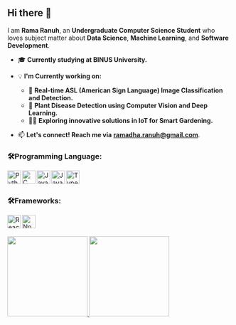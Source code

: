 ## Hi there 👋

I am **Rama Ranuh**, an **Undergraduate Computer Science Student** who loves subject matter about **Data Science**, **Machine Learning**, and **Software Development**.

- 🎓 **Currently studying at BINUS University.**
- 💡 **I'm Currently working on:**
  - 🤖 **Real-time ASL (American Sign Language) Image Classification and Detection.**
  - 🌱 **Plant Disease Detection using Computer Vision and Deep Learning.**
  - 🧑‍💻 **Exploring innovative solutions in IoT for Smart Gardening.**

- 📫 **Let's connect! Reach me via** [**ramadha.ranuh@gmail.com**](mailto:ramadha.ranuh@gmail.com).
<h3 align="left">🛠️Programming Language:</h3>
<a href="#"><img align="left" alt="Python" title="Python" width="30px" src="https://upload.wikimedia.org/wikipedia/commons/c/c3/Python-logo-notext.svg" /></a>
<a href="#"><img align="left" alt="C" title="C" width="30px" src="https://upload.wikimedia.org/wikipedia/commons/1/18/C_Programming_Language.svg" /></a>
<a href="#"><img align="left" alt="Java" title="Java" width="30px" src="https://www.vectorlogo.zone/logos/java/java-icon.svg" /></a>
<a href="#"><img align="left" alt="JavaScript" title="JavaScript" width="30px" src="https://upload.wikimedia.org/wikipedia/commons/9/99/Unofficial_JavaScript_logo_2.svg" /></a>
<a href="#"><img align="left" alt="Typescript" title="Typescript" width="30px" src="https://www.svgrepo.com/show/354478/typescript-icon.svg" /></a>
<br>
<br>

<h3 align="left">🛠️Frameworks:</h3>
<a href="https://reactjs.org/"><img align="left" alt="React" title="React" width="30px" src="https://cdn.worldvectorlogo.com/logos/react-2.svg" /></a>
<a href="https://nodejs.org/en"><img align="left" alt="Node" title="Node" width="30px" src="https://upload.wikimedia.org/wikipedia/commons/d/d9/Node.js_logo.svg" /></a>
<br>
<br>

<p align="left">
<a href="https://github.com/RamadhaRanuh">
  <img height="180em" src="https://github-readme-stats-eight-theta.vercel.app/api?username=RamadhaRanuh&show_icons=true&theme=algolia&include_all_commits=true&count_private=true"/>
  <img height="180em" src="https://github-readme-stats-eight-theta.vercel.app/api/top-langs/?username=RamadhaRanuh&layout=compact&langs_count=8&theme=algolia"/>
</a>
</p>


<!--
**RamadhaRanuh/RamadhaRanuh** is a ✨ _special_ ✨ repository because its `README.md` (this file) appears on your GitHub profile.

Here are some ideas to get you started:

- 🔭 I’m currently working on ...
- 🌱 I’m currently learning ...
- 👯 I’m looking to collaborate on ...
- 🤔 I’m looking for help with ...
- 💬 Ask me about ...
- 📫 How to reach me: ...
- 😄 Pronouns: ...
- ⚡ Fun fact: ...
-->
